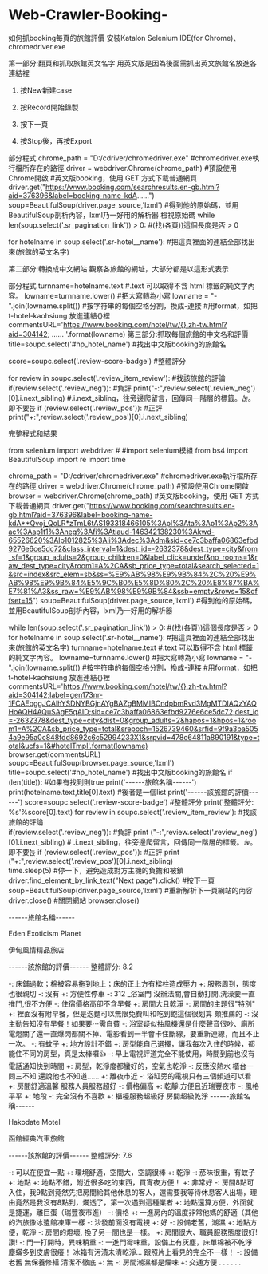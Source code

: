 # Web-Crawler-Booking-

如何抓booking每頁的旅館評價
安裝Katalon Selenium IDE(for Chrome)、chromedriver.exe
 
第一部分:翻頁和抓取旅館英文名字
用英文版是因為後面需抓出英文旅館名放進各連結裡
1.	按New新建case
2.	按Record開始錄製
3.	按下一頁
  
4.	按Stop後，再按Export
 
部分程式
chrome_path = "D:/cdriver/chromedriver.exe" 
#chromedriver.exe執行檔所存在的路徑
driver = webdriver.Chrome(chrome_path) #預設使用Chrome開啟
#英文版booking，使用 GET 方式下載普通網頁
driver.get("https://www.booking.com/searchresults.en-gb.html?aid=376396&label=booking-name-kdA......")
soup=BeautifulSoup(driver.page_source,'lxml')
#得到他的原始碼，並用BeautifulSoup剖析內容，lxml乃一好用的解析器
檢視原始碼
while len(soup.select('.sr_pagination_link')) > 0: #(找(各頁))這個長度是否 > 0
 
for hotelname in soup.select('.sr-hotel__name'): #把這頁裡面的連結全部找出來(旅館的英文名字)
 
第二部分:轉換成中文網站
觀察各旅館的網址，大部分都是以這形式表示
 
 
部分程式
turnname=hotelname.text #.text 可以取得不含 html 標籤的純文字內容。
lowname=turnname.lower() #把大寫轉為小寫 
lowname = "-".join(lowname.split()) #按字符串的每個空格分割，換成-連接
#用format，如把 t-hotel-kaohsiung 放進連結{}裡       commentsURL='https://www.booking.com/hotel/tw/{}.zh-tw.html?aid=304142; ...... '.format(lowname)
第三部分:抓取每個旅館的中文名和評價
title=soupc.select('#hp_hotel_name') #找出中文版booking的旅館名
 
score=soupc.select('.review-score-badge') #整體評分
 
for review in soupc.select('.review_item_review'): #找該旅館的評論    
if(review.select('.review_neg')): #負評
print("-:",review.select('.review_neg')[0].i.next_sibling) 
#.i.next_sibling，往旁邊爬留言，回傳同一階層的標籤。<i class="review_item_icon">눉</i>。即不要눉
    if (review.select('.review_pos')): #正評
print("+:",review.select('.review_pos')[0].i.next_sibling)
 
完整程式和結果

from selenium import webdriver # #import selenium模組
from bs4 import BeautifulSoup
import re
import time

chrome_path = "D:/cdriver/chromedriver.exe" #chromedriver.exe執行檔所存在的路徑
driver = webdriver.Chrome(chrome_path) #預設使用Chrome開啟
browser = webdriver.Chrome(chrome_path)
#英文版booking，使用 GET 方式下載普通網頁
driver.get("https://www.booking.com/searchresults.en-gb.html?aid=376396&label=booking-name-kdA**Qvoj_QoLR*zTmL6tAS193318466105%3Apl%3Ata%3Ap1%3Ap2%3Aac%3Aap1t1%3Aneg%3Afi%3Atiaud-146342138230%3Akwd-65526620%3Alp1012825%3Ali%3Adec%3Adm&sid=ce7c3baffa06863efbd9276e6ce5dc72&class_interval=1&dest_id=-2632378&dest_type=city&from_sf=1&group_adults=2&group_children=0&label_click=undef&no_rooms=1&raw_dest_type=city&room1=A%2CA&sb_price_type=total&search_selected=1&src=index&src_elem=sb&ss=%E9%AB%98%E9%9B%84%2C%20%E9%AB%98%E9%9B%84%E5%9C%B0%E5%8D%80%2C%20%E8%87%BA%E7%81%A3&ss_raw=%E9%AB%98%E9%9B%84&ssb=empty&rows=15&offset=15")
soup=BeautifulSoup(driver.page_source,'lxml') #得到他的原始碼，並用BeautifulSoup剖析內容，lxml乃一好用的解析器

while len(soup.select('.sr_pagination_link')) > 0: #(找(各頁))這個長度是否 > 0
    for hotelname in soup.select('.sr-hotel__name'): #把這頁裡面的連結全部找出來(旅館的英文名字) 
        turnname=hotelname.text #.text 可以取得不含 html 標籤的純文字內容。
        lowname=turnname.lower() #把大寫轉為小寫 
        lowname = "-".join(lowname.split()) #按字符串的每個空格分割，換成-連接
        #用format，如把 t-hotel-kaohsiung 放進連結{}裡
        commentsURL='https://www.booking.com/hotel/tw/{}.zh-tw.html?aid=304142;label=gen173nr-1FCAEoggJCAlhYSDNYBGjnAYgBAZgBMMIBCndpbmRvd3MgMTDIAQzYAQHoAQH4AQuSAgF5qAID;sid=ce7c3baffa06863efbd9276e6ce5dc72;dest_id=-2632378&dest_type=city&dist=0&group_adults=2&hapos=1&hpos=1&room1=A%2CA&sb_price_type=total&srepoch=1526739460&srfid=9f9a3ba5054a9e95a0c848fdd8692c6c52994233X1&srpvid=478c64811a890191&type=total&ucfs=1&#hotelTmpl'.format(lowname)  
        browser.get(commentsURL) 
        soupc=BeautifulSoup(browser.page_source,'lxml')
        title=soupc.select('#hp_hotel_name') #找出中文版booking的旅館名
        if (len(title)): #如果有找到則true
            print('------旅館名稱------')  
            print(hotelname.text,title[0].text) #後者是一個list
            print('------該旅館的評價------') 
            score=soupc.select('.review-score-badge') #整體評分
            print('整體評分: %s'%score[0].text)
            for review in soupc.select('.review_item_review'): #找該旅館的評論    
                if(review.select('.review_neg')): #負評
                    print ("-:",review.select('.review_neg')[0].i.next_sibling) 
                    # .i.next_sibling，往旁邊爬留言，回傳同一階層的標籤。<i class="review_item_icon">눉</i>。即不要눉
                if (review.select('.review_pos')): #正評
                    print ("+:",review.select('.review_pos')[0].i.next_sibling)  
    time.sleep(5) #停一下，避免造成對方主機的負擔和被鎖
    driver.find_element_by_link_text("Next page").click() #按下一頁
    soup=BeautifulSoup(driver.page_source,'lxml') #重新解析下一頁網站的內容
driver.close() #關閉網站
browser.close()
 
 
------旅館名稱------

Eden Exoticism Planet
 
伊甸風情精品旅店

------該旅館的評價------
整體評分: 
8.2

-: 床鋪過軟；棉被容易拖到地上；床的正上方有樑柱造成壓力
+: 服務周到，態度也很親切
-: 沒有
+: 方便性停車
-: 312 _浴室門 沒辦法關,會自動打開,洗澡要一直推門,很不方便
-: 住宿價格高卻不含早餐
+: 房間大且乾淨
-: 房間的主題很"特別"
+: 裡面沒有附早餐，但是泡麵可以無限免費叫和吃到飽這個很划算
頗推薦的
-: 沒主動告知沒有早餐！如果要⋯需自費
-: 浴室疑似抽風機還是什麼聲音很吵、廁所電燈關了還一直爆閃都關不掉、電影看到一半會卡住斷線，要重新連線，而且不止一次。
-: 有蚊子
+: 地方設計不錯
+: 房型能自己選擇，讓我每次入住的時候，都能住不同的房型，真是太棒囉👍
-: 早上電視評道完全不能使用，時間到前也沒有電話通知快到時間
+: 房型，乾淨度都蠻好的，空氣也乾淨
-: 反應沒熱水  櫃台一問三不知  還說他也不知道……
+: 離夜市近
-: 浴缸旁的電視只有三個頻道可以看
+: 房間舒適溫馨 服務人員服務超好
-: 價格偏高
+: 乾靜.方便且近瑞豐夜市
-: 風格平平
+: 地段
-: 完全沒有不喜歡
+: 櫃檯服務超級好 房間超級乾淨
------旅館名稱------

Hakodate Motel
 
函館經典汽車旅館

------該旅館的評價------
整體評分: 
7.6

-: 可以在便宜一點
+: 環境舒適，空間大，空調很棒
+: 乾淨
-: 菸味很重，有蚊子
+: 地點
+: 地點不錯，附近很多吃的東西，買宵夜方便！
+: 非常好
-: 房間8點可入住，我9點到竟然先把房間給其他休息的客人，還需要我等待休息客人出場，理由竟然是我沒有8點到，爛透了，第一次遇到這種業者
+: 地點還算方便，外面就是捷運，離巨蛋（瑞豐夜市進）
-: 價格
+: 一進房內的溫度非常他媽的舒適（其他的汽旅像冰遺館凍庫一樣
-: 沙發前面沒有電視
+: 好
-: 設備老舊，潮濕
+: 地點方便，乾淨
-: 房間的燈壞, 換了另一間也是一樣。
+: 房間很大、職員服務態度很好! 讚!
-: 門一打開時，異味稍重
-: 一進門霉味重，設備上有灰塵，床單棉被不乾淨 塵蟎多到皮膚很癢！
冰箱有污漬未清乾淨...
跟照片上看見的完全不一樣！
-: 設備老舊 無保養修繕 清潔不徹底
+: 無
-: 房間潮濕都是煙味
+: 交通方便
.
.
.
.
.
.

 
